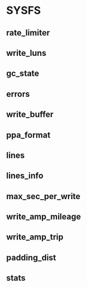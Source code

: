 SYSFS
=======
rate_limiter
------
write_luns
------
gc_state
------
errors
------
write_buffer
------
ppa_format
------
lines
------
lines_info
------
max_sec_per_write
------
write_amp_mileage
------
write_amp_trip
------
padding_dist
------
stats
------
